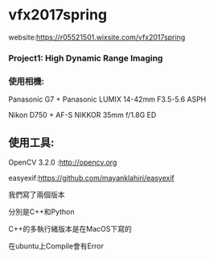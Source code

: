 # vfx2017spring
website:https://r05521501.wixsite.com/vfx2017spring
### Project1: High Dynamic Range Imaging

### 使用相機:

Panasonic G7 + Panasonic LUMIX 14-42mm F3.5-5.6 ASPH

Nikon D750 + AF-S NIKKOR 35mm f/1.8G ED


## 使用工具:

OpenCV 3.2.0 :http://opencv.org

easyexif:https://github.com/mayanklahiri/easyexif

我們寫了兩個版本

分別是C++和Python

C++的多執行緒版本是在MacOS下寫的

在ubuntu上Compile會有Error
